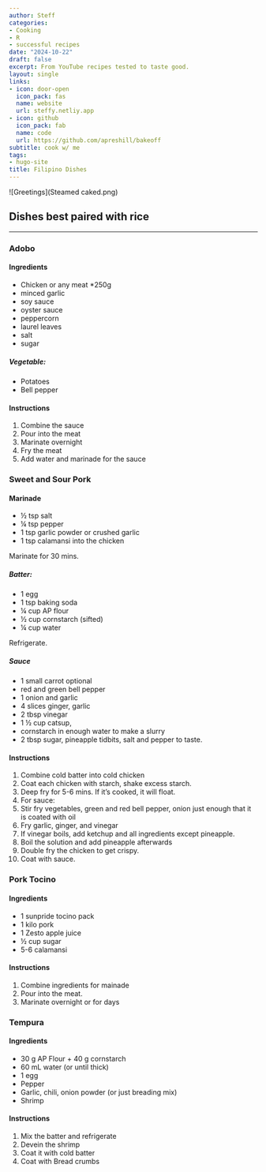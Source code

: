 ```yaml
---
author: Steff
categories:
- Cooking
- R
- successful recipes
date: "2024-10-22"
draft: false
excerpt: From YouTube recipes tested to taste good. 
layout: single
links:
- icon: door-open
  icon_pack: fas
  name: website
  url: steffy.netliy.app
- icon: github
  icon_pack: fab
  name: code
  url: https://github.com/apreshill/bakeoff
subtitle: cook w/ me
tags:
- hugo-site
title: Filipino Dishes
---
```


![Greetings](Steamed caked.png) 

## Dishes best paired with rice

---

### Adobo

#### Ingredients
- Chicken or any meat *250g
- minced garlic
- soy sauce
- oyster sauce
- peppercorn
- laurel leaves
- salt
- sugar

##### Vegetable:
- Potatoes
- Bell pepper


#### Instructions
1. Combine the sauce
2. Pour into the meat
3. Marinate overnight
4. Fry the meat
5. Add water and marinade for the sauce

### Sweet and Sour Pork

#### Marinade
- ½ tsp salt
- ¼ tsp pepper
- 1 tsp garlic powder or crushed garlic
- 1 tsp  calamansi into the chicken

Marinate for 30 mins.

##### Batter:
- 1 egg
- 1 tsp baking soda
- ¼ cup AP flour
- ½ cup cornstarch (sifted)
- ¼ cup water

Refrigerate.

##### Sauce
- 1 small carrot optional
- red and green bell pepper
- 1 onion and garlic
- 4 slices ginger, garlic
- 2 tbsp vinegar
- 1 ½ cup catsup, 
- cornstarch in enough water to make a slurry
- 2 tbsp sugar, pineapple tidbits, salt and pepper to taste.

#### Instructions
1. Combine cold batter into cold chicken
2. Coat each chicken with starch, shake excess starch.
3. Deep fry for 5-6 mins. If it’s cooked, it will float. 
4. For sauce: 
5. Stir fry vegetables, green and red bell pepper, onion just enough that it is coated with oil 
6. Fry garlic, ginger, and vinegar
7. If vinegar boils, add ketchup and all ingredients except pineapple. 
8. Boil the solution and add pineapple afterwards
9. Double fry the chicken to get crispy. 
10. Coat with sauce.


### Pork Tocino

#### Ingredients
- 1 sunpride tocino pack
- 1 kilo pork
- 1 Zesto apple juice
- ½ cup sugar
- 5-6 calamansi

#### Instructions
1. Combine ingredients for mainade
2. Pour into the meat. 
3. Marinate overnight or for days


### Tempura

#### Ingredients
- 30 g AP Flour + 40 g cornstarch
- 60 mL water (or until thick)
- 1 egg
- Pepper
- Garlic, chili, onion powder (or just breading mix)
- Shrimp

#### Instructions
1. Mix the batter and refrigerate
2. Devein the shrimp
3. Coat it with cold batter
4. Coat with Bread crumbs

